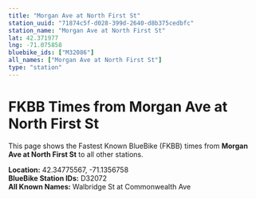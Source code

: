 ```yaml
---
title: "Morgan Ave at North First St"
station_uuid: "71874c5f-d028-399d-2640-d8b375cedbfc"
station_name: "Morgan Ave at North First St"
lat: 42.371977
lng: -71.075858
bluebike_ids: ["M32086"]
all_names: ["Morgan Ave at North First St"]
type: "station"
---
```


# FKBB Times from Morgan Ave at North First St

This page shows the Fastest Known BlueBike (FKBB) times from **Morgan Ave at North First St** to all other stations.

**Location:** 42.34775567, -71.1356758  
**BlueBike Station IDs:** D32072  
**All Known Names:** Walbridge St at Commonwealth Ave


